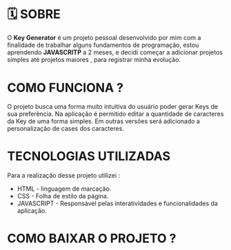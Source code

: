 <h1 align="center">
    <img src="https://ik.imagekit.io/LeonArantes/Sem_T_tulo__18__QuIvyuLMb.png" alt="">
</h1>
<h1>
<img src="https://ik.imagekit.io/LeonArantes/gif-keys_NsD3YHm57.gif" alt="">
</h1>

# 🗓️ SOBRE 
O <b>Key Generator</b> é um projeto pessoal desenvolvido por mim com a finalidade de trabalhar alguns fundamentos de programação, estou aprendendo <b>JAVASCRITP</b> a 2 meses, e decidi começar a adicionar projetos simples até projetos maiores , para registrar minha evolução.

# COMO FUNCIONA ?
O projeto busca uma forma muito intuitiva do usuário poder gerar Keys de sua preferência. Na aplicação é permitido editar a quantidade de caracteres da Key de uma forma simples. Em outras versões será adicionado a personalização de cases dos caracteres.

# TECNOLOGIAS UTILIZADAS
Para a realização desse projeto utilizei :
- HTML - linguagem de marcação. 
- CSS - Folha de estilo da página.
- JAVASCRIPT - Responsável pelas interatividades e funcionalidades da aplicação.

# COMO BAIXAR O PROJETO ?
```bash

  

```
